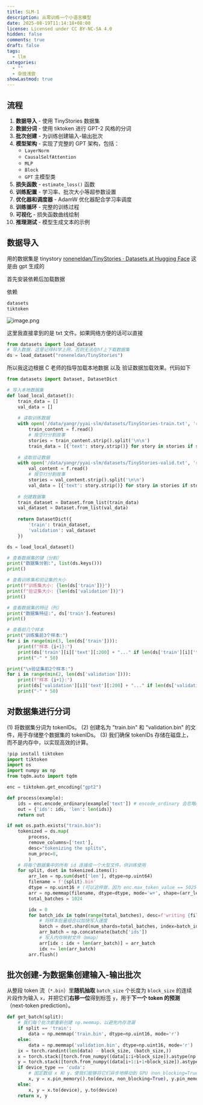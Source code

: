 ```yaml
---
title: SLM-1
description: 从零训练一个小语言模型
date: 2025-08-19T11:14:18+08:00
license: Licensed under CC BY-NC-SA 4.0
hidden: false
comments: true
draft: false
tags:
  - llm
categories:
  - ""
  - 杂技浅尝
showLastmod: true
---
```

## 流程

1. **数据导入** - 使用 TinyStories 数据集
2. **数据分词** - 使用 tiktoken 进行 GPT-2 风格的分词
3. **批次创建** - 为训练创建输入-输出批次
4. **模型架构** - 实现了完整的 GPT 架构，包括：
    - `LayerNorm`
    - `CausalSelfAttention`
    - `MLP`
    - `Block`
    - `GPT` 主模型类
5. **损失函数** - `estimate_loss()` 函数
6. **训练配置** - 学习率、批次大小等超参数设置
7. **优化器和调度器** - AdamW 优化器配合学习率调度
8. **训练循环** - 完整的训练过程
9. **可视化** - 损失函数曲线绘制
10. **推理测试** - 模型生成文本的示例

## 数据导入

用的数据集是 tinystory [roneneldan/TinyStories · Datasets at Hugging Face](https://huggingface.co/datasets/roneneldan/TinyStories) 
这是由 gpt 生成的

首先安装依赖后加载数据

依赖
```requirements.txt
datasets
tiktoken
```


![image.png](https://imgbed.anluoying.com/2025/08/5306bca1bbbb57b7bddc976f1357cf10.png)

这里我直接拿到的是 txt 文件。如果网络方便的话可以直接
```python
from datasets import load_dataset
# 导入数据，这里记得科学上网，否则无法在hf上下载数据集
ds = load_dataset("roneneldan/TinyStories")
```

所以我这边根据 C 老师的指导加载本地数据 以及 验证数据加载效果。代码如下

```python
from datasets import Dataset, DatasetDict

# 导入本地数据集
def load_local_dataset():
    train_data = []
    val_data = []
    
    # 读取训练数据
    with open('/data/yangr/yyai-slm/datasets/TinyStories-train.txt', 'r', encoding='utf-8') as f:
        train_content = f.read()
        # 按空行分割故事
        stories = train_content.strip().split('\n\n')
        train_data = [{'text': story.strip()} for story in stories if story.strip()]
    
    # 读取验证数据
    with open('/data/yangr/yyai-slm/datasets/TinyStories-valid.txt', 'r', encoding='utf-8') as f:
        val_content = f.read()
        # 按空行分割故事
        stories = val_content.strip().split('\n\n')
        val_data = [{'text': story.strip()} for story in stories if story.strip()]
    
    # 创建数据集
    train_dataset = Dataset.from_list(train_data)
    val_dataset = Dataset.from_list(val_data)
    
    return DatasetDict({
        'train': train_dataset,
        'validation': val_dataset
    })

ds = load_local_dataset()

# 查看数据集的键（分割）
print("数据集分割:", list(ds.keys()))
print()

# 查看训练集和验证集的大小
print(f"训练集大小: {len(ds['train'])}")
print(f"验证集大小: {len(ds['validation'])}")
print()

# 查看数据集的特征（列）
print("数据集特征:", ds['train'].features)
print()

# 查看前几个样本
print("训练集前3个样本:")
for i in range(min(3, len(ds['train']))):
    print(f"样本 {i+1}:")
    print(ds['train'][i]['text'][:200] + "..." if len(ds['train'][i]['text']) > 200 else ds['train'][i]['text'])
    print("-" * 50)

print("\n验证集前2个样本:")
for i in range(min(2, len(ds['validation']))):
    print(f"样本 {i+1}:")
    print(ds['validation'][i]['text'][:200] + "..." if len(ds['validation'][i]['text']) > 200 else ds['validation'][i]['text'])
    print("-" * 50)
```

## 对数据集进行分词

(1) 将数据集分词为 tokenIDs。
(2) 创建名为 "train.bin" 和 "validation.bin" 的文件，用于存储整个数据集的 tokenIDs。
(3) 我们确保 tokenIDs 存储在磁盘上，而不是内存中，以实现高效的计算。

```python
!pip install tiktoken
import tiktoken
import os
import numpy as np
from tqdm.auto import tqdm

enc = tiktoken.get_encoding("gpt2")

def process(example):
    ids = enc.encode_ordinary(example['text']) # encode_ordinary 会忽略所有特殊令牌
    out = {'ids': ids, 'len': len(ids)}
    return out

if not os.path.exists("train.bin"):
    tokenized = ds.map(
        process,
        remove_columns=['text'],
        desc="tokenizing the splits",
        num_proc=8,
        )
    # 将每个数据集中的所有 id 连接成一个大型文件，供训练使用
    for split, dset in tokenized.items():
        arr_len = np.sum(dset['len'], dtype=np.uint64)
        filename = f'{split}.bin'
        dtype = np.uint16 # (可以这样做，因为 enc.max_token_value == 50256 小于 2**16)
        arr = np.memmap(filename, dtype=dtype, mode='w+', shape=(arr_len,))
        total_batches = 1024

        idx = 0
        for batch_idx in tqdm(range(total_batches), desc=f'writing {filename}'):
            # 将样本批量组合以加快写入速度
            batch = dset.shard(num_shards=total_batches, index=batch_idx, contiguous=True).with_format('numpy')
            arr_batch = np.concatenate(batch['ids'])
            # 写入内存映射文件（mmap）
            arr[idx : idx + len(arr_batch)] = arr_batch
            idx += len(arr_batch)
        arr.flush()
```

## 批次创建-为数据集创建输入-输出批次

从整段 token 流（`*.bin`）里**随机抽取** `batch_size` 个长度为 `block_size` 的连续片段作为输入 `x`，并把它们**右移一位**得到标签 `y`，用于**下一个 token 的预测**（next-token prediction）。

```python
def get_batch(split):
    # 我们每个批次都重新创建 np.memmap，以避免内存泄漏
    if split == 'train':
        data = np.memmap('train.bin', dtype=np.uint16, mode='r')
    else:
        data = np.memmap('validation.bin', dtype=np.uint16, mode='r')
    ix = torch.randint(len(data) - block_size, (batch_size,))
    x = torch.stack([torch.from_numpy((data[i:i+block_size]).astype(np.int64)) for i in ix])
    y = torch.stack([torch.from_numpy((data[i+1:i+1+block_size]).astype(np.int64)) for i in ix])
    if device_type == 'cuda':
        # 固定数组 x 和 y，使我们能够将它们异步地移动到 GPU（non_blocking=True）
        x, y = x.pin_memory().to(device, non_blocking=True), y.pin_memory().to(device, non_blocking=True)
    else:
        x, y = x.to(device), y.to(device)
    return x, y
```

